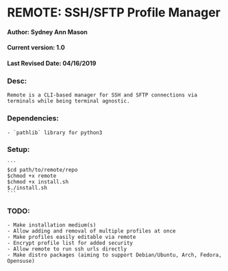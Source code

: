 # REMOTE: SSH/SFTP Profile Manager   
#### Author: Sydney Ann Mason
#### Current version: 1.0
#### Last Revised Date: 04/16/2019

### Desc:
    Remote is a CLI-based manager for SSH and SFTP connections via terminals while being terminal agnostic.

### Dependencies:
    - `pathlib` library for python3

### Setup:
    ```
    $cd path/to/remote/repo
    $chmod +x remote
    $chmod +x install.sh
    $./install.sh
    ```
### TODO:
    - Make installation medium(s)
    - Allow adding and removal of multiple profiles at once
    - Make profiles easily editable via remote
    - Encrypt profile list for added security
    - Allow remote to run ssh urls directly
    - Make distro packages (aiming to support Debian/Ubuntu, Arch, Fedora, Opensuse)
